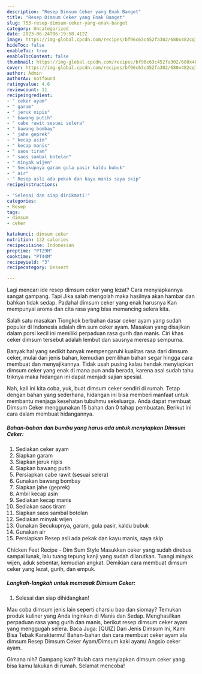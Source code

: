 ```yaml
---
description: "Resep Dimsum Ceker yang Enak Banget"
title: "Resep Dimsum Ceker yang Enak Banget"
slug: 753-resep-dimsum-ceker-yang-enak-banget
category: Uncategorized
date: 2023-06-24T06:19:58.412Z
image: https://img-global.cpcdn.com/recipes/bf96c63c452fa302/680x482cq70/dimsum-ceker-foto-resep-utama.jpg
hideToc: false
enableToc: true
enableTocContent: false
thumbnail: https://img-global.cpcdn.com/recipes/bf96c63c452fa302/680x482cq70/dimsum-ceker-foto-resep-utama.jpg
cover: https://img-global.cpcdn.com/recipes/bf96c63c452fa302/680x482cq70/dimsum-ceker-foto-resep-utama.jpg
author: Admin
authorAv: notfound
ratingvalue: 4.6
reviewcount: 11
recipeingredient:
- " ceker ayam"
- " garam"
- " jeruk nipis"
- " bawang putih"
- " cabe rawit sesuai selera"
- " bawang bombay"
- " jahe geprek"
- " kecap asin"
- " kecap manis"
- " saos tiram"
- " saos sambal botolan"
- " minyak wijen"
- " Secukupnya garam gula pasir kaldu bubuk"
- " air"
- " Resep asli ada pekak dan kayu manis saya skip"
recipeinstructions:

- "Selesai dan siap dinikmati!"
categories:
- Resep
tags:
- dimsum
- ceker

katakunci: dimsum ceker 
nutrition: 132 calories
recipecuisine: Indonesian
preptime: "PT29M"
cooktime: "PT44M"
recipeyield: "3"
recipecategory: Dessert

---
```



Lagi mencari ide resep dimsum ceker yang lezat? Cara menyiapkannya sangat gampang. Tapi Jika salah mengolah maka hasilnya akan hambar dan bahkan tidak sedap. Padahal dimsum ceker yang enak harusnya Kan mempunyai aroma dan cita rasa yang bisa memancing selera kita.


Salah satu masakan Tiongkok berbahan dasar ceker ayam yang sudah populer di Indonesia adalah dim sum ceker ayam. Masakan yang disajikan dalam porsi kecil ini memiliki perpaduan rasa gurih dan manis. Ciri khas ceker dimsum tersebut adalah lembut dan sausnya meresap sempurna.

Banyak hal yang sedikit banyak mempengaruhi kualitas rasa dari dimsum ceker, mulai dari jenis bahan, kemudian pemilihan bahan segar hingga cara membuat dan menyajikannya. Tidak usah pusing kalau hendak menyiapkan dimsum ceker yang enak di mana pun anda berada, karena asal sudah tahu triknya maka hidangan ini dapat menjadi sajian spesial.


Nah, kali ini kita coba, yuk, buat dimsum ceker sendiri di rumah. Tetap dengan bahan yang sederhana, hidangan ini bisa memberi manfaat untuk membantu menjaga kesehatan tubuhmu sekeluarga. Anda dapat membuat Dimsum Ceker menggunakan 15 bahan dan 0 tahap pembuatan. Berikut ini cara dalam membuat hidangannya.

<!--inarticleads1-->

##### Bahan-bahan dan bumbu yang harus ada untuk menyiapkan Dimsum Ceker:

1. Sediakan  ceker ayam
1. Siapkan  garam
1. Siapkan  jeruk nipis
1. Siapkan  bawang putih
1. Persiapkan  cabe rawit (sesuai selera)
1. Gunakan  bawang bombay
1. Siapkan  jahe (geprek)
1. Ambil  kecap asin
1. Sediakan  kecap manis
1. Sediakan  saos tiram
1. Siapkan  saos sambal botolan
1. Sediakan  minyak wijen
1. Gunakan  Secukupnya, garam, gula pasir, kaldu bubuk
1. Gunakan  air
1. Persiapkan  Resep asli ada pekak dan kayu manis, saya skip


Chicken Feet Recipe - Dim Sum Style Masukkan ceker yang sudah direbus sampai lunak, lalu tuang tepung kanji yang sudah dilarutkan. Tuangi minyak wijen, aduk sebentar, kemudian angkat. Demikian cara membuat dimsum ceker yang lezat, gurih, dan empuk. 

<!--inarticleads2-->

##### Langkah-langkah untuk memasak Dimsum Ceker:


1. Selesai dan siap dihidangkan!

Mau coba dimsum jenis lain seperti charsiu bao dan siomay? Temukan produk kuliner yang Anda inginkan di Manis dan Sedap. Menghasilkan perpaduan rasa yang gurih dan manis, berikut resep dimsum ceker ayam yang menggugah selera. Baca Juga: [QUIZ] Dari Jenis Dimsum Ini, Kami Bisa Tebak Karaktermu! Bahan-bahan dan cara membuat ceker ayam ala dimsum Resep Dimsum Ceker Ayam/Dimsum kaki ayam/ Angsio ceker ayam. 

Gimana nih? Gampang kan? Itulah cara menyiapkan dimsum ceker yang bisa kamu lakukan di rumah. Selamat mencoba!
